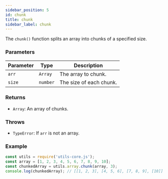 ```yaml
---
sidebar_position: 5
id: chunk
title: chunk
sidebar_label: chunk
---
```


The `chunk()` function splits an array into chunks of a specified size.

### Parameters

| Parameter | Type | Description |
| --------- | ---- | ----------- |
| `arr`     | `Array` | The array to chunk. |
| `size`    | `number` | The size of each chunk. |

### Returns

- `Array`: An array of chunks.

### Throws

- `TypeError`: If `arr` is not an array.

### Example

```js
const utils = require('utils-core.js');
const array = [1, 2, 3, 4, 5, 6, 7, 8, 9, 10];
const chunkedArray = utils.array.chunk(array, 3);
console.log(chunkedArray); // [[1, 2, 3], [4, 5, 6], [7, 8, 9], [10]]
```


